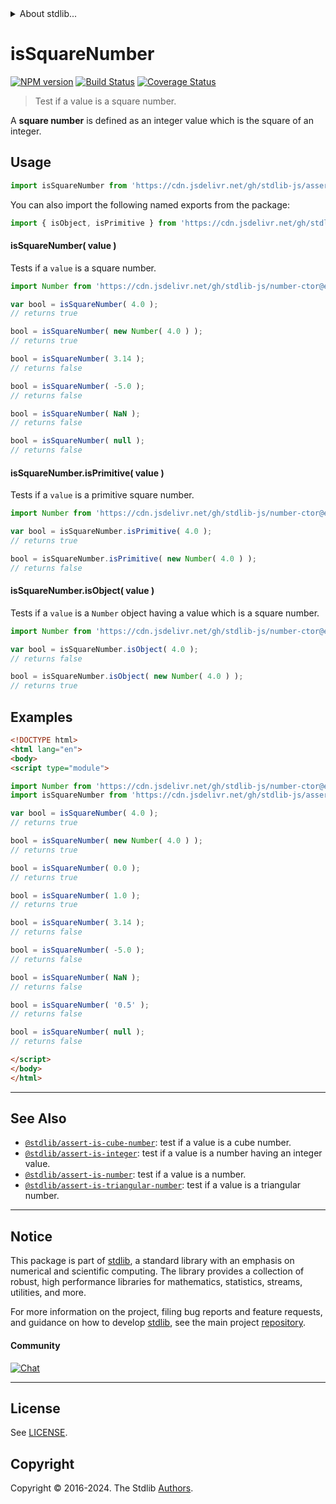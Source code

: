 <!--

@license Apache-2.0

Copyright (c) 2020 The Stdlib Authors.

Licensed under the Apache License, Version 2.0 (the "License");
you may not use this file except in compliance with the License.
You may obtain a copy of the License at

   http://www.apache.org/licenses/LICENSE-2.0

Unless required by applicable law or agreed to in writing, software
distributed under the License is distributed on an "AS IS" BASIS,
WITHOUT WARRANTIES OR CONDITIONS OF ANY KIND, either express or implied.
See the License for the specific language governing permissions and
limitations under the License.

-->


<details>
  <summary>
    About stdlib...
  </summary>
  <p>We believe in a future in which the web is a preferred environment for numerical computation. To help realize this future, we've built stdlib. stdlib is a standard library, with an emphasis on numerical and scientific computation, written in JavaScript (and C) for execution in browsers and in Node.js.</p>
  <p>The library is fully decomposable, being architected in such a way that you can swap out and mix and match APIs and functionality to cater to your exact preferences and use cases.</p>
  <p>When you use stdlib, you can be absolutely certain that you are using the most thorough, rigorous, well-written, studied, documented, tested, measured, and high-quality code out there.</p>
  <p>To join us in bringing numerical computing to the web, get started by checking us out on <a href="https://github.com/stdlib-js/stdlib">GitHub</a>, and please consider <a href="https://opencollective.com/stdlib">financially supporting stdlib</a>. We greatly appreciate your continued support!</p>
</details>

# isSquareNumber

[![NPM version][npm-image]][npm-url] [![Build Status][test-image]][test-url] [![Coverage Status][coverage-image]][coverage-url] <!-- [![dependencies][dependencies-image]][dependencies-url] -->

> Test if a value is a square number.

<section class="intro">

A **square number** is defined as an integer value which is the square of an integer.

</section>

<!-- /.intro -->



<section class="usage">

## Usage

```javascript
import isSquareNumber from 'https://cdn.jsdelivr.net/gh/stdlib-js/assert-is-square-number@esm/index.mjs';
```

You can also import the following named exports from the package:

```javascript
import { isObject, isPrimitive } from 'https://cdn.jsdelivr.net/gh/stdlib-js/assert-is-square-number@esm/index.mjs';
```

#### isSquareNumber( value )

Tests if a `value` is a square number.

<!-- eslint-disable no-new-wrappers -->

```javascript
import Number from 'https://cdn.jsdelivr.net/gh/stdlib-js/number-ctor@esm/index.mjs';

var bool = isSquareNumber( 4.0 );
// returns true

bool = isSquareNumber( new Number( 4.0 ) );
// returns true

bool = isSquareNumber( 3.14 );
// returns false

bool = isSquareNumber( -5.0 );
// returns false

bool = isSquareNumber( NaN );
// returns false

bool = isSquareNumber( null );
// returns false
```

#### isSquareNumber.isPrimitive( value )

Tests if a `value` is a primitive square number.

<!-- eslint-disable no-new-wrappers -->

```javascript
import Number from 'https://cdn.jsdelivr.net/gh/stdlib-js/number-ctor@esm/index.mjs';

var bool = isSquareNumber.isPrimitive( 4.0 );
// returns true

bool = isSquareNumber.isPrimitive( new Number( 4.0 ) );
// returns false
```

#### isSquareNumber.isObject( value )

Tests if a `value` is a `Number` object having a value which is a square number.

<!-- eslint-disable no-new-wrappers -->

```javascript
import Number from 'https://cdn.jsdelivr.net/gh/stdlib-js/number-ctor@esm/index.mjs';

var bool = isSquareNumber.isObject( 4.0 );
// returns false

bool = isSquareNumber.isObject( new Number( 4.0 ) );
// returns true
```

</section>

<!-- /.usage -->

<section class="examples">

## Examples

<!-- eslint-disable no-new-wrappers -->

<!-- eslint no-undef: "error" -->

```html
<!DOCTYPE html>
<html lang="en">
<body>
<script type="module">

import Number from 'https://cdn.jsdelivr.net/gh/stdlib-js/number-ctor@esm/index.mjs';
import isSquareNumber from 'https://cdn.jsdelivr.net/gh/stdlib-js/assert-is-square-number@esm/index.mjs';

var bool = isSquareNumber( 4.0 );
// returns true

bool = isSquareNumber( new Number( 4.0 ) );
// returns true

bool = isSquareNumber( 0.0 );
// returns true

bool = isSquareNumber( 1.0 );
// returns true

bool = isSquareNumber( 3.14 );
// returns false

bool = isSquareNumber( -5.0 );
// returns false

bool = isSquareNumber( NaN );
// returns false

bool = isSquareNumber( '0.5' );
// returns false

bool = isSquareNumber( null );
// returns false

</script>
</body>
</html>
```

</section>

<!-- /.examples -->

<!-- Section for related `stdlib` packages. Do not manually edit this section, as it is automatically populated. -->

<section class="related">

* * *

## See Also

-   <span class="package-name">[`@stdlib/assert-is-cube-number`][@stdlib/assert/is-cube-number]</span><span class="delimiter">: </span><span class="description">test if a value is a cube number.</span>
-   <span class="package-name">[`@stdlib/assert-is-integer`][@stdlib/assert/is-integer]</span><span class="delimiter">: </span><span class="description">test if a value is a number having an integer value.</span>
-   <span class="package-name">[`@stdlib/assert-is-number`][@stdlib/assert/is-number]</span><span class="delimiter">: </span><span class="description">test if a value is a number.</span>
-   <span class="package-name">[`@stdlib/assert-is-triangular-number`][@stdlib/assert/is-triangular-number]</span><span class="delimiter">: </span><span class="description">test if a value is a triangular number.</span>

</section>

<!-- /.related -->

<!-- Section for all links. Make sure to keep an empty line after the `section` element and another before the `/section` close. -->


<section class="main-repo" >

* * *

## Notice

This package is part of [stdlib][stdlib], a standard library with an emphasis on numerical and scientific computing. The library provides a collection of robust, high performance libraries for mathematics, statistics, streams, utilities, and more.

For more information on the project, filing bug reports and feature requests, and guidance on how to develop [stdlib][stdlib], see the main project [repository][stdlib].

#### Community

[![Chat][chat-image]][chat-url]

---

## License

See [LICENSE][stdlib-license].


## Copyright

Copyright &copy; 2016-2024. The Stdlib [Authors][stdlib-authors].

</section>

<!-- /.stdlib -->

<!-- Section for all links. Make sure to keep an empty line after the `section` element and another before the `/section` close. -->

<section class="links">

[npm-image]: http://img.shields.io/npm/v/@stdlib/assert-is-square-number.svg
[npm-url]: https://npmjs.org/package/@stdlib/assert-is-square-number

[test-image]: https://github.com/stdlib-js/assert-is-square-number/actions/workflows/test.yml/badge.svg?branch=v0.2.2
[test-url]: https://github.com/stdlib-js/assert-is-square-number/actions/workflows/test.yml?query=branch:v0.2.2

[coverage-image]: https://img.shields.io/codecov/c/github/stdlib-js/assert-is-square-number/main.svg
[coverage-url]: https://codecov.io/github/stdlib-js/assert-is-square-number?branch=main

<!--

[dependencies-image]: https://img.shields.io/david/stdlib-js/assert-is-square-number.svg
[dependencies-url]: https://david-dm.org/stdlib-js/assert-is-square-number/main

-->

[chat-image]: https://img.shields.io/gitter/room/stdlib-js/stdlib.svg
[chat-url]: https://app.gitter.im/#/room/#stdlib-js_stdlib:gitter.im

[stdlib]: https://github.com/stdlib-js/stdlib

[stdlib-authors]: https://github.com/stdlib-js/stdlib/graphs/contributors

[umd]: https://github.com/umdjs/umd
[es-module]: https://developer.mozilla.org/en-US/docs/Web/JavaScript/Guide/Modules

[deno-url]: https://github.com/stdlib-js/assert-is-square-number/tree/deno
[deno-readme]: https://github.com/stdlib-js/assert-is-square-number/blob/deno/README.md
[umd-url]: https://github.com/stdlib-js/assert-is-square-number/tree/umd
[umd-readme]: https://github.com/stdlib-js/assert-is-square-number/blob/umd/README.md
[esm-url]: https://github.com/stdlib-js/assert-is-square-number/tree/esm
[esm-readme]: https://github.com/stdlib-js/assert-is-square-number/blob/esm/README.md
[branches-url]: https://github.com/stdlib-js/assert-is-square-number/blob/main/branches.md

[stdlib-license]: https://raw.githubusercontent.com/stdlib-js/assert-is-square-number/main/LICENSE

<!-- <related-links> -->

[@stdlib/assert/is-cube-number]: https://github.com/stdlib-js/assert-is-cube-number/tree/esm

[@stdlib/assert/is-integer]: https://github.com/stdlib-js/assert-is-integer/tree/esm

[@stdlib/assert/is-number]: https://github.com/stdlib-js/assert-is-number/tree/esm

[@stdlib/assert/is-triangular-number]: https://github.com/stdlib-js/assert-is-triangular-number/tree/esm

<!-- </related-links> -->

</section>

<!-- /.links -->
